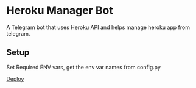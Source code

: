 # Heroku Manager Bot
A Telegram bot that uses Heroku API and helps manage heroku app from telegram.

## Setup
Set Required ENV vars, get the env var names from config.py

<a href="https://dashboard.heroku.com/new?template=https://github.com/Neeacconl/HerokuManagerBot">Deploy</a>

